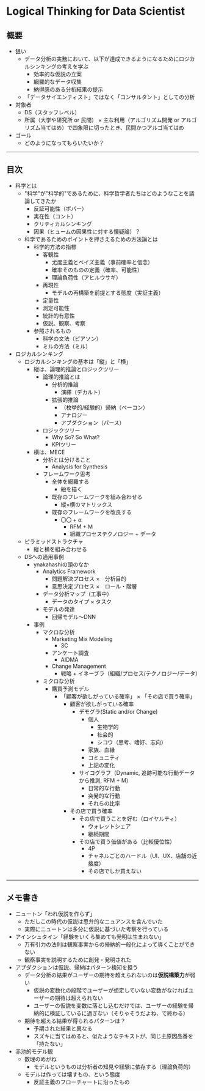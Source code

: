 # Logical Thinking for Data Scientist
## 概要
 - 狙い
    - データ分析の実務において、以下が達成できるようになるためにロジカルシンキングの考えを学ぶ
       - 効率的な仮説の立案
       - 網羅的なデータ収集
       - 納得感のある分析結果の提示
    - 「データサイエンティスト」ではなく「コンサルタント」としての分析
 - 対象者
    - DS（スタッフレベル）
    - 所属（大学や研究所 or 民間） × 主な利用（アルゴリズム開発 or アルゴリズム当てはめ）で四象限に切ったとき、民間かつアルゴ当てはめ
 - ゴール
    - どのようになってもらいたいか？

----

## 目次
 - 科学とは
    - "科学"が"科学的"であるために、科学哲学者たちはどのようなことを議論してきたか
       - 反証可能性（ポパー）
       - 実在性（コント）
       - クリティカルシンキング
       - 因果（ヒュームの因果性に対する懐疑論）？
    - 科学であるためのポイントを押さえるための方法論とは
       - 科学的方法の指標
          - 客観性
             - 尤度主義とベイズ主義（事前確率と信念）
             - 確率そのものの定義（確率、可能性）
             - 理論負荷性（アヒルウサギ）
          - 再現性
             - モデルの再構築を前提とする態度（実証主義）
          - 定量性
          - 測定可能性
          - 統計的有意性
          - 仮説、観察、考察
       - 参照されるもの
          - 科学の文法（ピアソン）
          - ミルの方法（ミル）
 - ロジカルシンキング
    - ロジカルシンキングの基本は「縦」と「横」
       - 縦は、論理的推論とロジックツリー
          - 論理的推論とは
             - 分析的推論
                - 演繹（デカルト）
             - 拡張的推論
                - （枚挙的/経験的）帰納（ベーコン）
                - アナロジー
                - アブダクション（パース）
          - ロジックツリー
             - Why So? So What?
             - KPIツリー
       - 横は、MECE
          - 分析とは分けること
             - Analysis for Synthesis
          - フレームワーク思考
             - 全体を網羅する
                - 絵を描く
             - 既存のフレームワークを組み合わせる
                - 縦×横のマトリックス
             - 既存のフレームワークを改良する
                - 〇〇 + α
                   - RFM + M
                   - 組織プロセステクノロジー + データ
    - ピラミッドストラクチャ
       - 縦と横を組み合わせる
    - DSへの適用事例
       - ynakahashiの頭のなか
          - Analytics Framework
             - 問題解決プロセス ×　分析目的
             - 意思決定プロセス ×　ロール・階層          
          - データ分析マップ（工事中）
             - データのタイプ × タスク
          - モデルの発達
             - 回帰モデル〜DNN
       - 事例
          - マクロな分析
             - Marketing Mix Modeling
                - 3C
             - アンケート調査
                - AIDMA
             - Change Management
               - 戦略 + イネーブラ（組織/プロセス/テクノロジー/データ）
          - ミクロな分析
             - 購買予測モデル
                - 「顧客が欲しがっている確率」 × 「その店で買う確率」
                   - 顧客が欲しがっている確率
                      - デモグラ(Static and/or Change)
                         - 個人
                            - 生物学的
                            - 社会的
                            - シコウ（思考、嗜好、志向）
                         - 家族、血縁
                         - コミュニティ
                         - 上記の変化
                      - サイコグラフ（Dynamic, 追跡可能な行動データから推測, RFM + M）
                         - 日常的な行動
                         - 突発的な行動
                         - それらの比率
                   - その店で買う確率
                      - その店で買うことを好む（ロイヤルティ）
                         - ウォレットシェア
                         - 継続期間
                      - その店で買う価値がある（比較優位性）
                         - 4P
                         - チャネルごとのハードル（UI、UX、店舗の近接度）
                         - その店でしか買えない

----

## メモ書き
 - ニュートン「われ仮説を作らず」
    - ただしこの時代の仮説は思弁的なニュアンスを含んでいた
    - 実際にニュートンは多分に仮説に基づいた考察を行っている
 - アインシュタイン「経験をいくら集めても発明は生まれない」
    - 万有引力の法則は観察事実からの帰納的一般化によって導くことができない
    - 観察事実を説明するために創発・発明された
 - アブダクションは仮説、帰納はパターン検知を担う
    - データ分析の結果がユーザーの期待を超えられないのは**仮説構築力**が弱い
       - 仮説の変数化の段階でユーザーが想定していない変数がなければユーザーの期待は超えられない
       - ユーザーの仮説を変数に落とし込むだけでは、ユーザーの経験を帰納的に検証しているに過ぎない（そりゃそうだよね、で終わる）
    - 期待を超える結果が得られるパターンは？
       - 予期された結果と異なる
       - スズキに当てはめると、似たようなテキストが、同じ主原因品番を「持たない」
 - 赤池的モデル観
    - 数理のめがね
       - モデルというものは分析者の知見や経験に依存する（理論負荷的）
    - モデルは作っては壊すもの、という態度
       - 反証主義のフローチャートに沿ったもの

